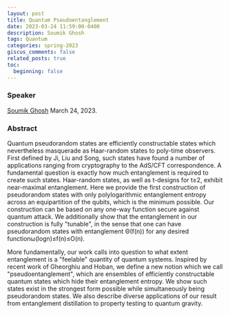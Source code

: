 ```yaml
---
layout: post
title: Quantum Pseudoentanglement
date: 2023-03-24 11:59:00-0400
description: Soumik Ghosh
tags: Quantum 
categories: spring-2023
giscus_comments: false
related_posts: true
toc:
  beginning: false
---
```


### Speaker 

[Soumik Ghosh](https://soumikghosh23.github.io)
March 24, 2023. 


### Abstract
Quantum pseudorandom states are efficiently constructable states which nevertheless masquerade as Haar-random states to poly-time observers. First defined by Ji, Liu and Song, such states have found a number of applications ranging from cryptography to the AdS/CFT correspondence. A fundamental question is exactly how much entanglement is required to create such states. Haar-random states, as well as t-designs for t≥2, exhibit near-maximal entanglement. Here we provide the first construction of pseudorandom states with only polylogarithmic entanglement entropy across an equipartition of the qubits, which is the minimum possible. Our construction can be based on any one-way function secure against quantum attack. We additionally show that the entanglement in our construction is fully "tunable", in the sense that one can have pseudorandom states with entanglement Θ(f(n)) for any desired functionω(logn)≤f(n)≤O(n). 

More fundamentally, our work calls into question to what extent entanglement is a "feelable" quantity of quantum systems. Inspired by recent work of Gheorghiu and Hoban, we define a new notion which we call "pseudoentanglement", which are ensembles of efficiently constructable quantum states which hide their entanglement entropy. We show such states exist in the strongest form possible while simultaneously being pseudorandom states. We also describe diverse applications of our result from entanglement distillation to property testing to quantum gravity.

